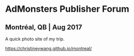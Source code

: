 # AdMonsters Publisher Forum
## Montréal, QB  |  Aug 2017

A quick photo site of my trip.

https://christineywang.github.io/montreal/
